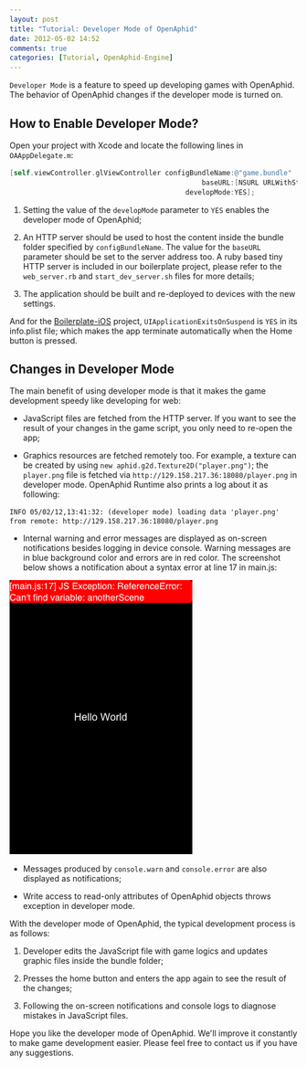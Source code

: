 ```yaml
---
layout: post
title: "Tutorial: Developer Mode of OpenAphid"
date: 2012-05-02 14:52
comments: true
categories: [Tutorial, OpenAphid-Engine]
---
```


`Developer Mode` is a feature to speed up developing games with OpenAphid. The behavior of OpenAphid changes if the developer mode is turned on.

<!-- more -->

## How to Enable Developer Mode?

Open your project with Xcode and locate the following lines in `OAAppDelegate.m`:

``` objective-c
[self.viewController.glViewController configBundleName:@"game.bundle" 
                                               baseURL:[NSURL URLWithString:@"http://129.158.217.36:18080"]
                                           developMode:YES];
```

1. Setting the value of the `developMode` parameter to `YES` enables the developer mode of OpenAphid;

2. An HTTP server should be used to host the content inside the bundle folder specified by `configBundleName`. The value for the `baseURL` parameter should be set to the server address too. A ruby based tiny HTTP server is included in our boilerplate project, please refer to the `web_server.rb` and `start_dev_server.sh` files for more details;

3. The application should be built and re-deployed to devices with the new settings.

And for the [Boilerplate-iOS](https://github.com/openaphid/Boilerplate-iOS) project, `UIApplicationExitsOnSuspend` is `YES` in its info.plist file; which makes the app terminate automatically when the Home button is pressed.

## Changes in Developer Mode

The main benefit of using developer mode is that it makes the game development speedy like developing for web:

- JavaScript files are fetched from the HTTP server. If you want to see the result of your changes in the game script, you only need to re-open the app;

- Graphics resources are fetched remotely too. For example, a texture can be created by using `new aphid.g2d.Texture2D("player.png")`; the `player.png` file is fetched via `http://129.158.217.36:18080/player.png` in developer mode. OpenAphid Runtime also prints a log about it as following:

```
INFO 05/02/12,13:41:32: (developer mode) loading data 'player.png' from remote: http://129.158.217.36:18080/player.png
```

- Internal warning and error messages are displayed as on-screen notifications besides logging in device console. Warning messages are in blue background color and errors are in red color. The screenshot below shows a notification about a syntax error at line 17 in main.js:

![Error Notification](/images/developer-mode-error-notification.png "Notification")

- Messages produced by `console.warn` and `console.error` are also displayed as notifications;

- Write access to read-only attributes of OpenAphid objects throws exception in developer mode.

With the developer mode of OpenAphid, the typical development process is as follows:

1. Developer edits the JavaScript file with game logics and updates graphic files inside the bundle folder;

2. Presses the home button and enters the app again to see the result of the changes;

3. Following the on-screen notifications and console logs to diagnose mistakes in JavaScript files.

Hope you like the developer mode of OpenAphid. We'll improve it constantly to make game development easier. Please feel free to contact us if you have any suggestions.